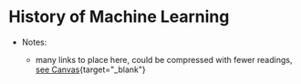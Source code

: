 # History of Machine Learning

- Notes:

  - many links to place here, could be compressed with fewer readings, [see Canvas](https://canvas.uchicago.edu/courses/41147/assignments/465958){target="_blank"}